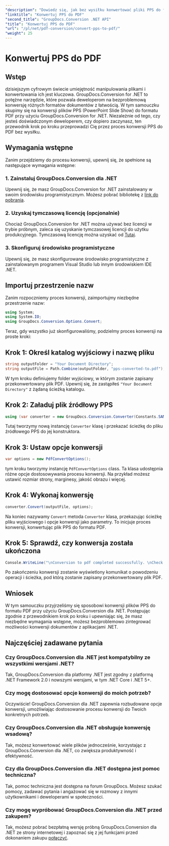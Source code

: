 ```yaml
---
"description": "Dowiedz się, jak bez wysiłku konwertować pliki PPS do formatu PDF za pomocą GroupDocs.Conversion dla .NET. Postępuj zgodnie z naszym przewodnikiem krok po kroku, aby uzyskać bezproblemową integrację."
"linktitle": "Konwertuj PPS do PDF"
"second_title": "GroupDocs.Conversion .NET API"
"title": "Konwertuj PPS do PDF"
"url": "/pl/net/pdf-conversion/convert-pps-to-pdf/"
"weight": 25
---
```


# Konwertuj PPS do PDF

## Wstęp
dzisiejszym cyfrowym świecie umiejętność manipulowania plikami i konwertowania ich jest kluczowa. GroupDocs.Conversion for .NET to potężne narzędzie, które pozwala deweloperom na bezproblemową konwersję różnych formatów dokumentów z łatwością. W tym samouczku skupimy się na konwersji plików PPS (PowerPoint Slide Show) do formatu PDF przy użyciu GroupDocs.Conversion for .NET. Niezależnie od tego, czy jesteś doświadczonym deweloperem, czy dopiero zaczynasz, ten przewodnik krok po kroku przeprowadzi Cię przez proces konwersji PPS do PDF bez wysiłku.
## Wymagania wstępne
Zanim przejdziemy do procesu konwersji, upewnij się, że spełnione są następujące wymagania wstępne:
### 1. Zainstaluj GroupDocs.Conversion dla .NET
Upewnij się, że masz GroupDocs.Conversion for .NET zainstalowany w swoim środowisku programistycznym. Możesz pobrać bibliotekę z [link do pobrania](https://releases.groupdocs.com/conversion/net/).
### 2. Uzyskaj tymczasową licencję (opcjonalnie)
Chociaż GroupDocs.Conversion for .NET można używać bez licencji w trybie próbnym, zaleca się uzyskanie tymczasowej licencji do użytku produkcyjnego. Tymczasową licencję można uzyskać od [Tutaj](https://purchase.groupdocs.com/temporary-license/).
### 3. Skonfiguruj środowisko programistyczne
Upewnij się, że masz skonfigurowane środowisko programistyczne z zainstalowanym programem Visual Studio lub innym środowiskiem IDE .NET.

## Importuj przestrzenie nazw
Zanim rozpoczniemy proces konwersji, zaimportujmy niezbędne przestrzenie nazw:
```csharp
using System;
using System.IO;
using GroupDocs.Conversion.Options.Convert;
```

Teraz, gdy wszystko już skonfigurowaliśmy, podzielmy proces konwersji na proste kroki:
## Krok 1: Określ katalog wyjściowy i nazwę pliku
```csharp
string outputFolder = "Your Document Directory";
string outputFile = Path.Combine(outputFolder, "pps-converted-to.pdf");
```
W tym kroku definiujemy folder wyjściowy, w którym zostanie zapisany przekonwertowany plik PDF. Upewnij się, że zastąpiłeś `"Your Document Directory"` z żądaną ścieżką katalogu.
## Krok 2: Załaduj plik źródłowy PPS
```csharp
using (var converter = new GroupDocs.Conversion.Converter(Constants.SAMPLE_PPS))
```
Tutaj tworzymy nową instancję `Converter` klasę i przekazać ścieżkę do pliku źródłowego PPS do jej konstruktora.
## Krok 3: Ustaw opcje konwersji
```csharp
var options = new PdfConvertOptions();
```
tym kroku tworzymy instancję `PdfConvertOptions` class. Ta klasa udostępnia różne opcje dostosowywania procesu konwersji. Na przykład możesz ustawić rozmiar strony, marginesy, jakość obrazu i więcej.
## Krok 4: Wykonaj konwersję
```csharp
converter.Convert(outputFile, options);
```
Na koniec nazywamy `Convert` metoda `Converter` klasa, przekazując ścieżkę pliku wyjściowego i opcje konwersji jako parametry. To inicjuje proces konwersji, konwertując plik PPS do formatu PDF.
## Krok 5: Sprawdź, czy konwersja została ukończona
```csharp
Console.WriteLine("\nConversion to pdf completed successfully. \nCheck output in {0}", outputFolder);
```
Po zakończeniu konwersji zostanie wyświetlony komunikat o powodzeniu operacji i ścieżka, pod którą zostanie zapisany przekonwertowany plik PDF.

## Wniosek
W tym samouczku przyjrzeliśmy się sposobowi konwersji plików PPS do formatu PDF przy użyciu GroupDocs.Conversion dla .NET. Postępując zgodnie z przewodnikiem krok po kroku i upewniając się, że masz niezbędne wymagania wstępne, możesz bezproblemowo zintegrować możliwości konwersji dokumentów z aplikacjami .NET.
## Najczęściej zadawane pytania
### Czy GroupDocs.Conversion dla .NET jest kompatybilny ze wszystkimi wersjami .NET?
Tak, GroupDocs.Conversion dla platformy .NET jest zgodny z platformą .NET Framework 2.0 i nowszymi wersjami, w tym .NET Core i .NET 5+.
### Czy mogę dostosować opcje konwersji do moich potrzeb?
Oczywiście! GroupDocs.Conversion dla .NET zapewnia rozbudowane opcje konwersji, umożliwiając dostosowanie procesu konwersji do Twoich konkretnych potrzeb.
### Czy GroupDocs.Conversion dla .NET obsługuje konwersję wsadową?
Tak, możesz konwertować wiele plików jednocześnie, korzystając z GroupDocs.Conversion dla .NET, co zwiększa produktywność i efektywność.
### Czy dla GroupDocs.Conversion dla .NET dostępna jest pomoc techniczna?
Tak, pomoc techniczna jest dostępna na forum GroupDocs. Możesz szukać pomocy, zadawać pytania i angażować się w rozmowy z innymi użytkownikami i deweloperami w społeczności.
### Czy mogę wypróbować GroupDocs.Conversion dla .NET przed zakupem?
Tak, możesz pobrać bezpłatną wersję próbną GroupDocs.Conversion dla .NET ze strony internetowej i zapoznać się z jej funkcjami przed dokonaniem zakupu [połączyć](https://releases.groupdocs.com/).